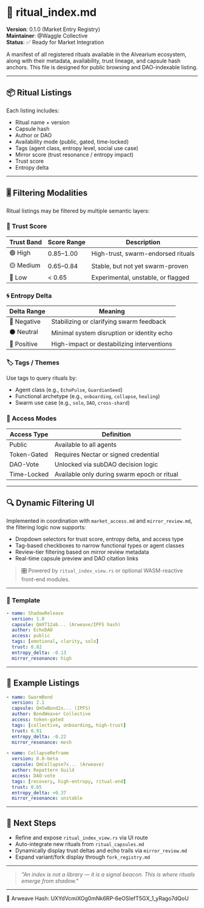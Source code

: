 # 📜 ritual\_index.md

**Version**: 0.1.0 (Market Entry Registry)\
**Maintainer**: @Waggle Collective\
**Status**: ✅ Ready for Market Integration

A manifest of all registered rituals available in the Alvearium ecosystem, along with their metadata, availability, trust lineage, and capsule hash anchors. This file is designed for public browsing and DAO-indexable listing.

---

## 📦 Ritual Listings

Each listing includes:

- Ritual name + version
- Capsule hash
- Author or DAO
- Availability mode (public, gated, time-locked)
- Tags (agent class, entropy level, social use case)
- Mirror score (trust resonance / entropy impact)
- Trust score
- Entropy delta

---

## 🎚️ Filtering Modalities

Ritual listings may be filtered by multiple semantic layers:

### 🔵 Trust Score

| Trust Band | Score Range | Description                        |
| ---------- | ----------- | ---------------------------------- |
| 🟢 High    | 0.85–1.00   | High-trust, swarm-endorsed rituals |
| 🟡 Medium  | 0.65–0.84   | Stable, but not yet swarm-proven   |
| 🔴 Low     | < 0.65      | Experimental, unstable, or flagged |

### 🌀 Entropy Delta

| Delta Range | Meaning                                    |
| ----------- | ------------------------------------------ |
| 🔵 Negative | Stabilizing or clarifying swarm feedback   |
| ⚫ Neutral   | Minimal system disruption or identity echo |
| 🔴 Positive | High-impact or destabilizing interventions |

### 🏷️ Tags / Themes

Use tags to query rituals by:

- Agent class (e.g., `EchoPulse`, `GuardianSeed`)
- Functional archetype (e.g., `onboarding`, `collapse`, `healing`)
- Swarm use case (e.g., `solo`, `DAO`, `cross-shard`)

### 🔐 Access Modes

| Access Type | Definition                                  |
| ----------- | ------------------------------------------- |
| Public      | Available to all agents                     |
| Token-Gated | Requires Nectar or signed credential        |
| DAO-Vote    | Unlocked via subDAO decision logic          |
| Time-Locked | Available only during swarm epoch or ritual |

---

## 🔍 Dynamic Filtering UI

Implemented in coordination with `market_access.md` and `mirror_review.md`, the filtering logic now supports:

- Dropdown selectors for trust score, entropy delta, and access type
- Tag-based checkboxes to narrow functional types or agent classes
- Review-tier filtering based on mirror review metadata
- Real-time capsule preview and DAO citation links

> 🎛️ Powered by `ritual_index_view.rs` or optional WASM-reactive front-end modules.

---

### 🧾 Template

```yaml
- name: ShadowRelease
  version: 1.0
  capsule: QmXT12ab... (Arweave/IPFS hash)
  author: EchoDAO
  access: public
  tags: [emotional, clarity, solo]
  trust: 0.82
  entropy_delta: -0.13
  mirror_resonance: high
```

---

## 🧭 Example Listings

```yaml
- name: SwarmBond
  version: 2.1
  capsule: QmSwBond2x... (IPFS)
  author: BondWeaver Collective
  access: token-gated
  tags: [collective, onboarding, high-trust]
  trust: 0.91
  entropy_delta: -0.22
  mirror_resonance: mesh

- name: CollapseReframe
  version: 0.8-beta
  capsule: QmCollapse7x... (Arweave)
  author: Repattern Guild
  access: DAO-vote
  tags: [recovery, high-entropy, ritual-end]
  trust: 0.65
  entropy_delta: +0.37
  mirror_resonance: unstable
```

---

## 🧠 Next Steps

- Refine and expose `ritual_index_view.rs` via UI route
- Auto-integrate new rituals from `ritual_capsules.md`
- Dynamically display trust deltas and echo trails via `mirror_review.md`
- Expand variant/fork display through `fork_registry.md`

---

> *"An index is not a library — it is a signal beacon. This is where rituals emerge from shadow."*


---
📌 Arweave Hash: UXYdVcmiXOg0mNk6RP-6eOSIefT5GX_1_yRago7dQoU
